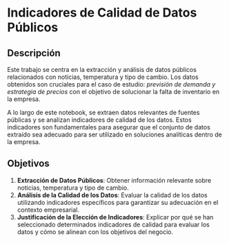 # Indicadores de Calidad de Datos Públicos

## Descripción

Este trabajo se centra en la extracción y análisis de datos públicos relacionados con noticias, temperatura y tipo de cambio. Los datos obtenidos son cruciales para el caso de estudio: *previsión de demanda y estrategia de precios* con el objetivo de solucionar la falta de inventario en la empresa.

A lo largo de este notebook, se extraen datos relevantes de fuentes públicas y se analizan indicadores de calidad de los datos. Estos indicadores son fundamentales para asegurar que el conjunto de datos extraído sea adecuado para ser utilizado en soluciones analíticas dentro de la empresa.

## Objetivos

1. **Extracción de Datos Públicos**: Obtener información relevante sobre noticias, temperatura y tipo de cambio.
2. **Análisis de la Calidad de los Datos**: Evaluar la calidad de los datos utilizando indicadores específicos para garantizar su adecuación en el contexto empresarial.
3. **Justificación de la Elección de Indicadores**: Explicar por qué se han seleccionado determinados indicadores de calidad para evaluar los datos y cómo se alinean con los objetivos del negocio.
